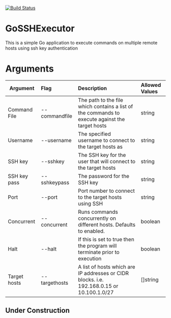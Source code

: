 [![Build Status](https://travis-ci.org/daniel-cole/GoSSHExecutor.svg?branch=master)](https://travis-ci.org/Daniel-Cole/GoSSHExecutor)

# GoSSHExecutor
This is a simple Go application to execute commands on multiple remote hosts
using ssh key authentication

# Arguments
| Argument        | Flag            | Description  | Allowed Values
| ------------- |:---------------------|:-----|:-----------|
| Command File      | -\-commandfile | The path to the file which contains a list of the commands to execute against the target hosts | string |
| Username      | -\-username      |   The specified username to connect to the target hosts as | string |
| SSH key |  -\-sshkey       |    The SSH key for the user that will connect to the target hosts | string | 
| SSH key pass  | -\-sshkeypass   | The password for the SSH key | string |
| Port          | -\-port           | Port number to connect to the target hosts using SSH | string |
| Concurrent          |  -\-concurrent        |  Runs commands concurrently on different hosts.  Defaults to enabled. | boolean
| Halt  | -\-halt  | If this is set to true then the program will terminate prior to execution | boolean
| Target hosts | -\-targethosts | A list of hosts which are IP addresses or CIDR blocks. i.e. 192.168.0.15 or 10.100.1.0/27 | []string

## Under Construction
